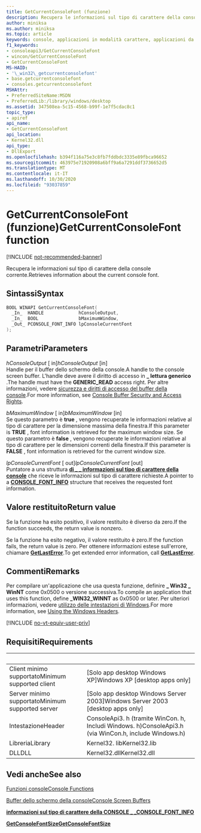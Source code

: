 ```yaml
---
title: GetCurrentConsoleFont (funzione)
description: Recupera le informazioni sul tipo di carattere della console corrente per un buffer dello schermo della console specificato.
author: miniksa
ms.author: miniksa
ms.topic: article
keywords: console, applicazioni in modalità carattere, applicazioni da riga di comando, applicazioni di terminale, api della console
f1_keywords:
- consoleapi3/GetCurrentConsoleFont
- wincon/GetCurrentConsoleFont
- GetCurrentConsoleFont
MS-HAID:
- '\_win32\_getcurrentconsolefont'
- base.getcurrentconsolefont
- consoles.getcurrentconsolefont
MSHAttr:
- PreferredSiteName:MSDN
- PreferredLib:/library/windows/desktop
ms.assetid: 347508ea-5c15-4568-b99f-1e7f5cdac8c1
topic_type:
- apiref
api_name:
- GetCurrentConsoleFont
api_location:
- Kernel32.dll
api_type:
- DllExport
ms.openlocfilehash: b394f116a75e3c8fb7fddbdc3335e89fbca96652
ms.sourcegitcommit: 463975e71920908a6bff9a6a7291ddf3736652d5
ms.translationtype: MT
ms.contentlocale: it-IT
ms.lasthandoff: 10/30/2020
ms.locfileid: "93037859"
---
```

# <a name="getcurrentconsolefont-function"></a><span data-ttu-id="1c90b-104">GetCurrentConsoleFont (funzione)</span><span class="sxs-lookup"><span data-stu-id="1c90b-104">GetCurrentConsoleFont function</span></span>

[!INCLUDE [not-recommended-banner](./includes/not-recommended-banner.md)]

<span data-ttu-id="1c90b-105">Recupera le informazioni sul tipo di carattere della console corrente.</span><span class="sxs-lookup"><span data-stu-id="1c90b-105">Retrieves information about the current console font.</span></span>

## <a name="syntax"></a><span data-ttu-id="1c90b-106">Sintassi</span><span class="sxs-lookup"><span data-stu-id="1c90b-106">Syntax</span></span>

```C
BOOL WINAPI GetCurrentConsoleFont(
  _In_  HANDLE             hConsoleOutput,
  _In_  BOOL               bMaximumWindow,
  _Out_ PCONSOLE_FONT_INFO lpConsoleCurrentFont
);
```

## <a name="parameters"></a><span data-ttu-id="1c90b-107">Parametri</span><span class="sxs-lookup"><span data-stu-id="1c90b-107">Parameters</span></span>

<span data-ttu-id="1c90b-108">*hConsoleOutput* \[ in\]</span><span class="sxs-lookup"><span data-stu-id="1c90b-108">*hConsoleOutput* \[in\]</span></span>  
<span data-ttu-id="1c90b-109">Handle per il buffer dello schermo della console.</span><span class="sxs-lookup"><span data-stu-id="1c90b-109">A handle to the console screen buffer.</span></span> <span data-ttu-id="1c90b-110">L'handle deve avere il diritto di accesso in **\_ lettura generico** .</span><span class="sxs-lookup"><span data-stu-id="1c90b-110">The handle must have the **GENERIC\_READ** access right.</span></span> <span data-ttu-id="1c90b-111">Per altre informazioni, vedere [sicurezza e diritti di accesso del buffer della console](console-buffer-security-and-access-rights.md).</span><span class="sxs-lookup"><span data-stu-id="1c90b-111">For more information, see [Console Buffer Security and Access Rights](console-buffer-security-and-access-rights.md).</span></span>

<span data-ttu-id="1c90b-112">*bMaximumWindow* \[ in\]</span><span class="sxs-lookup"><span data-stu-id="1c90b-112">*bMaximumWindow* \[in\]</span></span>  
<span data-ttu-id="1c90b-113">Se questo parametro è **true** , vengono recuperate le informazioni relative al tipo di carattere per la dimensione massima della finestra.</span><span class="sxs-lookup"><span data-stu-id="1c90b-113">If this parameter is **TRUE** , font information is retrieved for the maximum window size.</span></span> <span data-ttu-id="1c90b-114">Se questo parametro è **false** , vengono recuperate le informazioni relative al tipo di carattere per le dimensioni correnti della finestra.</span><span class="sxs-lookup"><span data-stu-id="1c90b-114">If this parameter is **FALSE** , font information is retrieved for the current window size.</span></span>

<span data-ttu-id="1c90b-115">*lpConsoleCurrentFont* \[ out\]</span><span class="sxs-lookup"><span data-stu-id="1c90b-115">*lpConsoleCurrentFont* \[out\]</span></span>  
<span data-ttu-id="1c90b-116">Puntatore a una struttura [**di \_ \_ informazioni sul tipo di carattere della console**](console-font-info-str.md) che riceve le informazioni sul tipo di carattere richieste.</span><span class="sxs-lookup"><span data-stu-id="1c90b-116">A pointer to a [**CONSOLE\_FONT\_INFO**](console-font-info-str.md) structure that receives the requested font information.</span></span>

## <a name="return-value"></a><span data-ttu-id="1c90b-117">Valore restituito</span><span class="sxs-lookup"><span data-stu-id="1c90b-117">Return value</span></span>

<span data-ttu-id="1c90b-118">Se la funzione ha esito positivo, il valore restituito è diverso da zero.</span><span class="sxs-lookup"><span data-stu-id="1c90b-118">If the function succeeds, the return value is nonzero.</span></span>

<span data-ttu-id="1c90b-119">Se la funzione ha esito negativo, il valore restituito è zero.</span><span class="sxs-lookup"><span data-stu-id="1c90b-119">If the function fails, the return value is zero.</span></span> <span data-ttu-id="1c90b-120">Per ottenere informazioni estese sull'errore, chiamare [**GetLastError**](https://msdn.microsoft.com/library/windows/desktop/ms679360).</span><span class="sxs-lookup"><span data-stu-id="1c90b-120">To get extended error information, call [**GetLastError**](https://msdn.microsoft.com/library/windows/desktop/ms679360).</span></span>

## <a name="remarks"></a><span data-ttu-id="1c90b-121">Commenti</span><span class="sxs-lookup"><span data-stu-id="1c90b-121">Remarks</span></span>

<span data-ttu-id="1c90b-122">Per compilare un'applicazione che usa questa funzione, definire **\_ Win32 \_ WinNT** come 0x0500 o versione successiva.</span><span class="sxs-lookup"><span data-stu-id="1c90b-122">To compile an application that uses this function, define **\_WIN32\_WINNT** as 0x0500 or later.</span></span> <span data-ttu-id="1c90b-123">Per ulteriori informazioni, vedere [utilizzo delle intestazioni di Windows](https://msdn.microsoft.com/library/windows/desktop/aa383745).</span><span class="sxs-lookup"><span data-stu-id="1c90b-123">For more information, see [Using the Windows Headers](https://msdn.microsoft.com/library/windows/desktop/aa383745).</span></span>

[!INCLUDE [no-vt-equiv-user-priv](./includes/no-vt-equiv-user-priv.md)]

## <a name="requirements"></a><span data-ttu-id="1c90b-124">Requisiti</span><span class="sxs-lookup"><span data-stu-id="1c90b-124">Requirements</span></span>

| &nbsp; | &nbsp; |
|-|-|
| <span data-ttu-id="1c90b-125">Client minimo supportato</span><span class="sxs-lookup"><span data-stu-id="1c90b-125">Minimum supported client</span></span> | <span data-ttu-id="1c90b-126">\[Solo app desktop Windows XP\]</span><span class="sxs-lookup"><span data-stu-id="1c90b-126">Windows XP \[desktop apps only\]</span></span> |
| <span data-ttu-id="1c90b-127">Server minimo supportato</span><span class="sxs-lookup"><span data-stu-id="1c90b-127">Minimum supported server</span></span> | <span data-ttu-id="1c90b-128">\[Solo app desktop Windows Server 2003\]</span><span class="sxs-lookup"><span data-stu-id="1c90b-128">Windows Server 2003 \[desktop apps only\]</span></span> |
| <span data-ttu-id="1c90b-129">Intestazione</span><span class="sxs-lookup"><span data-stu-id="1c90b-129">Header</span></span> | <span data-ttu-id="1c90b-130">ConsoleApi3. h (tramite WinCon. h, Includi Windows. h)</span><span class="sxs-lookup"><span data-stu-id="1c90b-130">ConsoleApi3.h (via WinCon.h, include Windows.h)</span></span> |
| <span data-ttu-id="1c90b-131">Libreria</span><span class="sxs-lookup"><span data-stu-id="1c90b-131">Library</span></span> | <span data-ttu-id="1c90b-132">Kernel32. lib</span><span class="sxs-lookup"><span data-stu-id="1c90b-132">Kernel32.lib</span></span> |
| <span data-ttu-id="1c90b-133">DLL</span><span class="sxs-lookup"><span data-stu-id="1c90b-133">DLL</span></span> | <span data-ttu-id="1c90b-134">Kernel32.dll</span><span class="sxs-lookup"><span data-stu-id="1c90b-134">Kernel32.dll</span></span> |

## <a name="see-also"></a><span data-ttu-id="1c90b-135">Vedi anche</span><span class="sxs-lookup"><span data-stu-id="1c90b-135">See also</span></span>

[<span data-ttu-id="1c90b-136">Funzioni console</span><span class="sxs-lookup"><span data-stu-id="1c90b-136">Console Functions</span></span>](console-functions.md)

[<span data-ttu-id="1c90b-137">Buffer dello schermo della console</span><span class="sxs-lookup"><span data-stu-id="1c90b-137">Console Screen Buffers</span></span>](console-screen-buffers.md)

[<span data-ttu-id="1c90b-138">**informazioni sul tipo di carattere della CONSOLE \_ \_**</span><span class="sxs-lookup"><span data-stu-id="1c90b-138">**CONSOLE\_FONT\_INFO**</span></span>](console-font-info-str.md)

[<span data-ttu-id="1c90b-139">**GetConsoleFontSize**</span><span class="sxs-lookup"><span data-stu-id="1c90b-139">**GetConsoleFontSize**</span></span>](getconsolefontsize.md)

